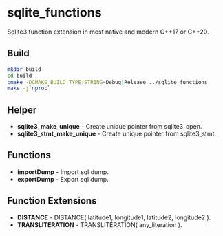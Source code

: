 # sqlite_functions
Sqlite3 function extension in most native and modern C++17 or C++20.

## Build
```bash
mkdir build
cd build
cmake -DCMAKE_BUILD_TYPE:STRING=Debug|Release ../sqlite_functions
make -j`nproc`
```

## Helper
- **sqlite3_make_unique** - Create unique pointer from sqlite3_open.
- **sqlite3_stmt_make_unique** - Create unique pointer from sqlite3_stmt.

## Functions
- **importDump** - Import sql dump.
- **exportDump** - Export sql dump.

## Function Extensions
- **DISTANCE** - DISTANCE( latitude1, longitude1, latitude2, longitude2 ).
- **TRANSLITERATION** - TRANSLITERATION( any_literation ).
